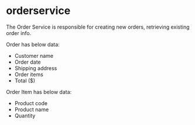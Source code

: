 # orderservice
The Order Service is responsible for creating new orders, retrieving existing order info.

Order has below data:
- Customer name
- Order date
- Shipping address
- Order items
- Total ($)

Order Item has below data:
- Product code
- Product name
- Quantity
